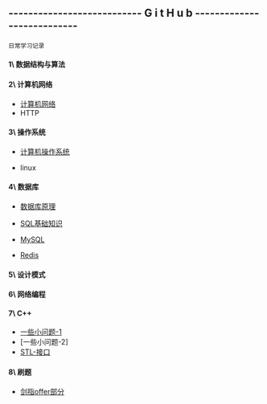 ## --------------------------- G i t H u b ---------------------------

`日常学习记录`



#### 1\ 数据结构与算法



#### 2\ 计算机网络

- [计算机网络](https://github.com/song787/New-repository/blob/master/computer_network.md)
- HTTP

#### 3\ 操作系统

- [计算机操作系统](https://github.com/song787/New-repository/blob/master/OS.md)

- linux

#### 4\ 数据库

  - [数据库原理](https://github.com/song787/New-repository/blob/master/Datebase.md)

  - [SQL基础知识](https://github.com/song787/New-repository/blob/master/SQL.md)

  - [MySQL](https://github.com/song787/New-repository/blob/master/MySQL.md)

  - [Redis]()

#### 5\ 设计模式



#### 6\ 网络编程



#### 7\ C++

- [一些小问题-1](https://github.com/song787/New-repository/blob/master/C%2B%2B-1.md)
- [一些小问题-2]
- [STL-接口](https://github.com/song787/New-repository/blob/master/STL-API.md)

#### 8\ 刷题

- [剑指offer部分](https://github.com/song787/New-repository/blob/master/jianzhiOFFER.md)

